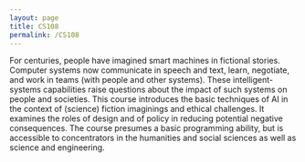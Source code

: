 ```yaml
---
layout: page
title: CS108
permalink: /CS108
---
```

For centuries, people have imagined smart machines in fictional stories.  Computer systems now communicate in speech and text, learn, negotiate, and work in teams (with people and other systems).  These intelligent-systems capabilities raise questions about the impact of such systems on people and societies. This course introduces the basic techniques of AI in the context of (science) fiction imaginings and ethical challenges.  It examines the roles of design and of policy in reducing potential negative consequences. The course presumes a basic programming ability, but is accessible to concentrators in the humanities and social sciences as well as science and engineering.
